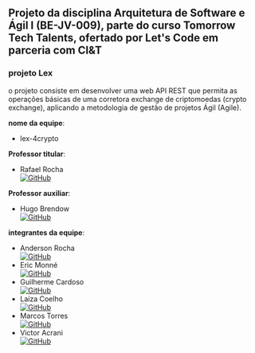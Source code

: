 ## Projeto da disciplina Arquitetura de Software e Ágil I (BE-JV-009), parte do curso Tomorrow Tech Talents, ofertado por Let's Code em parceria com CI&T

### projeto Lex

o projeto consiste em desenvolver uma web API REST que permita as operações básicas de uma corretora exchange de criptomoedas (crypto exchange), aplicando a metodologia de gestão de projetos Ágil (Agile).

**nome da equipe**:
- lex-4crypto

**Professor titular**:
- Rafael Rocha <br> [![GitHub](https://img.shields.io/badge/-Github-000?style=flat&logo=Github&logoColor=white)](https://github.com/rafarocha)

**Professor auxiliar**:
- Hugo Brendow <br> [![GitHub](https://img.shields.io/badge/-Github-000?style=flat&logo=Github&logoColor=white)](https://github.com/hugobrendow)

**integrantes da equipe**:
- Anderson Rocha <br> [![GitHub](https://img.shields.io/badge/-Github-000?style=flat&logo=Github&logoColor=white)](https://github.com/ANDERSONROCHA81)
- Eric Monné <br> [![GitHub](https://img.shields.io/badge/-Github-000?style=flat&logo=Github&logoColor=white)](https://github.com/ericmonne)
- Guilherme Cardoso <br> [![GitHub](https://img.shields.io/badge/-Github-000?style=flat&logo=Github&logoColor=white)](https://github.com/glottocardoso)
- Laíza Coelho <br> [![GitHub](https://img.shields.io/badge/-Github-000?style=flat&logo=Github&logoColor=white)](https://github.com/laizacoelho)
- Marcos Torres <br> [![GitHub](https://img.shields.io/badge/-Github-000?style=flat&logo=Github&logoColor=white)](https://github.com/marcmam2)
- Victor Acrani <br> [![GitHub](https://img.shields.io/badge/-Github-000?style=flat&logo=Github&logoColor=white)](https://github.com/Victor-Acrani)
